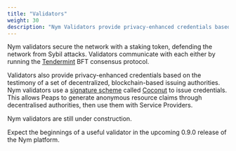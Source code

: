 ```yaml
---
title: "Validators"
weight: 30
description: "Nym Validators provide privacy-enhanced credentials based on the testimony of a set of decentralized, blockchain-based issuing authorities."
---
```


Nym validators secure the network with a staking token, defending the network from Sybil attacks. Validators communicate with each either by running the [Tendermint](https://tendermint.com) BFT consensus protocol.

Validators also provide privacy-enhanced credentials based on the testimony of a set of decentralized, blockchain-based issuing authorities. Nym validators use a [signature scheme](https://en.wikipedia.org/wiki/Digital_signature) called [Coconut](https://arxiv.org/abs/1802.07344) to issue credentials. This allows Peaps to generate anonymous resource claims through decentralised authorities, then use them with Service Providers.

Nym validators are still under construction. 

Expect the beginnings of a useful validator in the upcoming 0.9.0 release of the Nym platform.